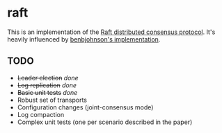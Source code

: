 # raft

This is an implementation of the [Raft distributed consensus protocol][1].
It's heavily influenced by [benbjohnson's implementation][2].

[1]: https://ramcloud.stanford.edu/wiki/download/attachments/11370504/raft.pdf
[2]: https://github.com/benbjohnson/go-raft

## TODO

* ~~Leader election~~ _done_
* ~~Log replication~~ _done_
* ~~Basic unit tests~~ _done_
* Robust set of transports
* Configuration changes (joint-consensus mode)
* Log compaction
* Complex unit tests (one per scenario described in the paper)
